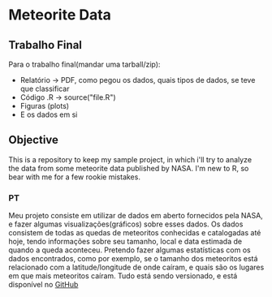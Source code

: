 Meteorite Data
================

Trabalho Final
--------------

Para o trabalho final(mandar uma tarball/zip):

-   Relatório -&gt; PDF, como pegou os dados, quais tipos de dados, se teve que classificar
-   Código .R -&gt; source("file.R")
-   Figuras (plots)
-   E os dados em si

Objective
---------

This is a repository to keep my sample project, in which i'll try to analyze the data from some meteorite data published by NASA. I'm new to R, so bear with me for a few rookie mistakes.

### PT

Meu projeto consiste em utilizar de dados em aberto fornecidos pela NASA, e fazer algumas visualizações(gráficos) sobre esses dados. Os dados consistem de todas as quedas de meteoritos conhecidas e catalogadas até hoje, tendo informações sobre seu tamanho, local e data estimada de quando a queda aconteceu. Pretendo fazer algumas estatísticas com os dados encontrados, como por exemplo, se o tamanho dos meteoritos está relacionado com a latitude/longitude de onde caíram, e quais são os lugares em que mais meteoritos caíram. Tudo está sendo versionado, e está disponível no [GitHub](https://github.com/Yuri-M-Dias/R-exercises)
